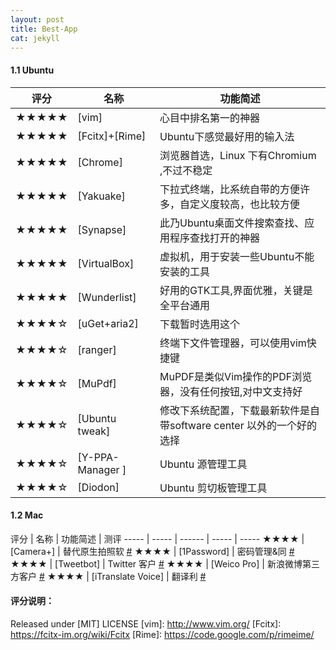 ```yaml
---
layout: post
title: Best-App
cat: jekyll
---
```






#### 1.1 Ubuntu

 评分  | 名称  | 功能简述
 ----- | ----- | ------
 ★★★★★ | [vim] | 心目中排名第一的神器
 ★★★★★ | [Fcitx]+[Rime] | Ubuntu下感觉最好用的输入法
 ★★★★★ | [Chrome] |浏览器首选，Linux 下有Chromium ,不过不稳定
 ★★★★★ | [Yakuake] | 下拉式终端，比系统自带的方便许多，自定义度较高，也比较方便
 ★★★★★ | [Synapse] | 此乃Ubuntu桌面文件搜索查找、应用程序查找打开的神器
 ★★★★★ | [VirtualBox] | 虚拟机，用于安装一些Ubuntu不能安装的工具
 ★★★★★ | [Wunderlist] | 好用的GTK工具,界面优雅，关键是全平台通用
 ★★★★☆ | [uGet+aria2] | 下载暂时选用这个
 ★★★★☆ | [ranger] | 终端下文件管理器，可以使用vim快捷键
 ★★★★☆ | [MuPdf] | MuPDF是类似Vim操作的PDF浏览器，没有任何按钮,对中文支持好
 ★★★★☆ | [Ubuntu tweak] | 修改下系统配置，下载最新软件是自带software center 以外的一个好的选择
 ★★★★☆ | [Y-PPA-Manager ] | Ubuntu 源管理工具
 ★★★★☆ | [Diodon] | Ubuntu 剪切板管理工具




#### 1.2 Mac

评分   | 名称  | 功能简述 | 测评
----- | ----- | ------ | ----- | -----
★★★★  | [Camera+] | 替代原生拍照软 [#](http://iphone.appstorm.net/reviews/graphics/camera-4-an-almost-perfect-camera-app/)
★★★★  | [1Password] | 密码管理&同 [#](http://mac.appstorm.net/reviews/security/1password-4-is-hands-down-the-best-password-app/)
★★★★  | [Tweetbot] | Twitter 客户 [#](http://www.macstories.net/reviews/tweetbot-3-review-human-after-all/)
★★★★  | [Weico Pro] | 新浪微博第三方客户 [#](http://sspai.com/24186)
★★★★  | [iTranslate Voice] | 翻译利 [#](http://www.idownloadblog.com/2013/07/03/itranslate-voice-2/)




#### 评分说明：


Released under [MIT] LICENSE
[vim]: http://www.vim.org/
[Fcitx]: https://fcitx-im.org/wiki/Fcitx
[Rime]: https://code.google.com/p/rimeime/
